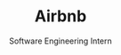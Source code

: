 ---
title: "Airbnb"
image_src: /work/airbnb.svg
subtitle: "Software Engineering Intern"
start_date: 2014-09-01 00:00:00
end_date: 2014-12-23 00:00:00
description: "Adaptive UI, map pin clustering, rebuilt Chat screen."
more_path: /work/airbnb/
---